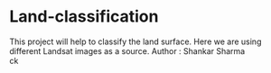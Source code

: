 # Land-classification
This project will help to classify the land surface. Here we are using different Landsat images as a source.
Author : Shankar Sharma  
ck 

